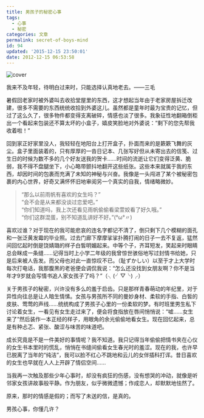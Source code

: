 ```yaml
---
title: 男孩子的秘密心事
tags:
  - 心事
  - 秘密
categories: 文章
permalink: secret-of-boys-mind
id: 94
updated: '2015-12-15 23:50:01'
date: 2012-12-15 06:53:58
---
```


![cover](https://cat.yufan.me/cats/20130102143149.jpg)

我来不及年轻，待明白过来时，只能选择认真地老去。——三毛

暑假回老家时被外婆叫去收拾堂屋里的东西，这才想起当年由于老家房屋拆迁改建，很多不需要的东西统统收拾到外婆这儿。虽然都是童年时最为宝贵的记忆，但过了这么久了，很多物件都变得支离破碎，情感也淡了很多。我象征性地翻箱倒柜出一个看起来包装还不算太坏的小盒子，嬉皮笑脸地对外婆说：“剩下的您先帮我收着啦！”

回到家正好家里没人，我轻轻在地阳台上打开盒子，扑面而来的是簌簌飞舞的灰尘。盒子里面装着的，只有厚厚的一沓日记本、几张写好但从未寄出去的信笺、过生日的时候为数不多的几个好友送我的贺卡……时间的流逝让它们变得泛黄、脆弱，我不得不盘腿坐下，小心略带颤抖地翻开这些纸张。这些本来就属于我的东西，却因时间的包裹而充满了未知的神秘与兴奋。我像是一头闯进了某个被秘密包裹的内心世界，好奇又满怀怀旧地审阅另一个真实的自我，情绪略微妙。

<!--more-->

>“那么以前雨帆有喜欢的女生吗？”  
>“会不会是从来都没谈过恋爱吧。”  
>“你们知道吗，我上次还看见雨帆偷偷看梁萱姣看了好久哦。”  
>“你们这群混蛋，别不知道乱讲好不好。”(°ω°〃)

喜欢过谁？对于现在的我可能悲哀的连名字都记不清了，倒只剩下几个模糊的面孔和一张泛黄发霉的毕业照。过去门廊下摩摩挲挲扑腾打闹的日子一去不复返，猛然间回忆起时倒是饶婧璐的样子白皙明媚起来。中等个子，齐耳短发，笑起来时眼睛总会眯成一条缝……记得当时上小学二年级的我曾惊世骇俗地写过封情书给她，只是后来被人告发。而父母也对此一直惊叹不已。（耻ずかしい）以至于才上大学时每次打电话，我那腹黑的老爸便会调侃我说：“怎么还没找到女朋友啊？你不是当年才9岁就会写情书追人家女孩子了吗？”（╮(╯▽╰)╭）

关于男孩子的秘密，兴许没有多么的羞于启齿。只是那样青春萌动的年纪里，对于异性向往总是让人暗生情愫。女孩与男孩所不同的曼妙身材、柔软的手指、白皙的皮肤、莺莺的声线……统统构成了男孩子心里的一份柔软的梦。有时班里男生私下讨论着女生，一看见有女生走过来了，便会将食指放在唇间悄悄说：“嘘……女生来了”然后装作一本正经的样子，用眼角的余光偷偷地看女生。现在回忆起来，总是有种忐忑、紧张、酸涩与味苦的味道吧。

成长究竟是不是一件美好的事情呢？我不知道。我只记得当年偷偷把情书夹在心仪的女生书本里时的慌乱，悄悄在书缝间偷看女生春光时的羞涩。现在的我，也许早已脱离了当年的“纯洁”，我可以脸不红心不跳地和云儿的女伴插科打诨。昔日喜欢的女生也早就在人人上开辟了情侣空间……

当我再一次触及那些少年心事时，却没有疯狂的伤感，没有想哭的冲动，就像是听邻家女孩讲故事般平静。作为朋友，似乎微微遗憾；作成恋人，却默默地怯然了。

原来，那时的情感是假的；而写了未送的信，是真的。

男孩心事，你懂几许？
